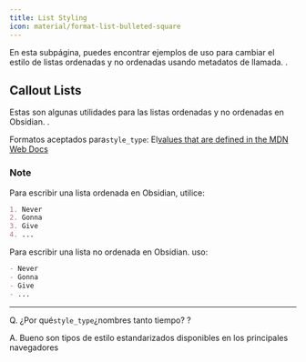 ```yaml
---
title: List Styling
icon: material/format-list-bulleted-square
---
```


En esta subpágina, puedes encontrar ejemplos de uso para cambiar el estilo de listas ordenadas y no ordenadas usando metadatos de llamada.
.

## Callout Lists
Estas son algunas utilidades para las listas ordenadas y no ordenadas en Obsidian.
.

Formatos aceptados para`style_type`: El[values that are defined in the MDN Web Docs](https://developer.mozilla.org/en-US/docs/Web/CSS/list-style-type#Values)

### Note
Para escribir una lista ordenada en Obsidian, utilice:
```md
1. Never
2. Gonna
3. Give
4. ...
```

Para escribir una lista no ordenada en Obsidian. uso:
```md
- Never
- Gonna
- Give
- ...
```

___
Q. ¿Por qué`style_type`¿nombres tanto tiempo?
?

A. Bueno son tipos de estilo estandarizados disponibles en los principales navegadores